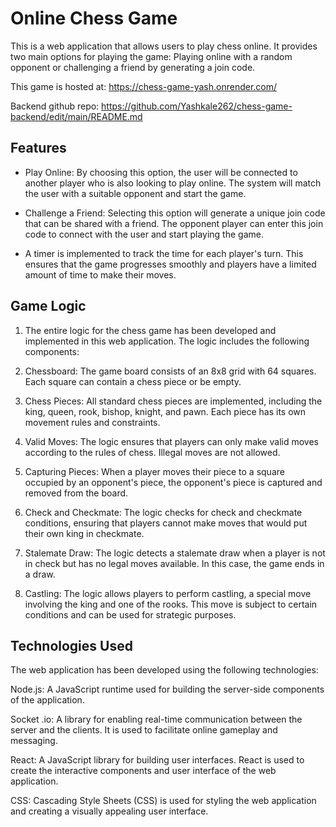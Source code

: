 # Online Chess Game
This is a web application that allows users to play chess online. It provides two main options for playing the game:  Playing online with a random opponent or challenging a friend by generating a join code.

This game is hosted at: https://chess-game-yash.onrender.com/

Backend github  repo: https://github.com/Yashkale262/chess-game-backend/edit/main/README.md
## Features
- Play Online: By choosing this option, the user will be connected to another player who is also looking to play online. The system will match the user with a suitable opponent and start the game.

- Challenge a Friend: Selecting this option will generate a unique join code that can be shared with a friend. The opponent player can enter this join code to connect with the user and start playing the game.
- A timer is implemented to track the time for each player's turn. This ensures that the game progresses smoothly and players have a limited amount of time to make their moves.

## Game Logic
1. The entire logic for the chess game has been developed and implemented in this web application. The logic includes the following components:

2. Chessboard: The game board consists of an 8x8 grid with 64 squares. Each square can contain a chess piece or be empty.

3. Chess Pieces: All standard chess pieces are implemented, including the king, queen, rook, bishop, knight, and pawn. Each piece has its own movement rules and constraints.

4. Valid Moves: The logic ensures that players can only make valid moves according to the rules of chess. Illegal moves are not allowed.

5. Capturing Pieces: When a player moves their piece to a square occupied by an opponent's piece, the opponent's piece is captured and removed from the board.

6. Check and Checkmate: The logic checks for check and checkmate conditions, ensuring that players cannot make moves that would put their own king in checkmate.

7. Stalemate Draw: The logic detects a stalemate draw when a player is not in check but has no legal moves available. In this case, the game ends in a draw.

8. Castling: The logic allows players to perform castling, a special move involving the king and one of the rooks. This move is subject to certain conditions and can be used for strategic purposes.

## Technologies Used
The web application has been developed using the following technologies:

Node.js: A JavaScript runtime used for building the server-side components of the application.

Socket .io: A library for enabling real-time communication between the server and the clients. It is used to facilitate online gameplay and messaging.

React: A JavaScript library for building user interfaces. React is used to create the interactive components and user interface of the web application.

CSS: Cascading Style Sheets (CSS) is used for styling the web application and creating a visually appealing user interface.
